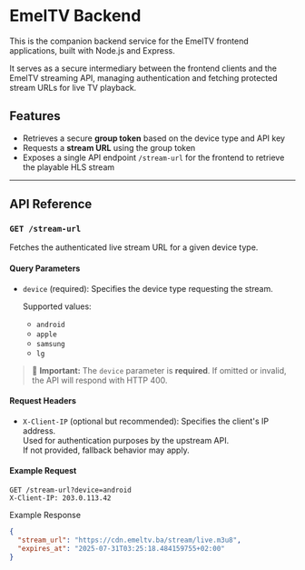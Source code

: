 # EmelTV Backend

This is the companion backend service for the EmelTV frontend applications, built with Node.js and Express.

It serves as a secure intermediary between the frontend clients and the EmelTV streaming API, managing authentication and fetching protected stream URLs for live TV playback.

## Features

- Retrieves a secure **group token** based on the device type and API key
- Requests a **stream URL** using the group token
- Exposes a single API endpoint `/stream-url` for the frontend to retrieve the playable HLS stream

---

## API Reference

### `GET /stream-url`

Fetches the authenticated live stream URL for a given device type.

#### Query Parameters

- `device` (required): Specifies the device type requesting the stream.

  Supported values:

  - `android`
  - `apple`
  - `samsung`
  - `lg`

> 🔴 **Important:** The `device` parameter is **required**. If omitted or invalid, the API will respond with HTTP 400.

#### Request Headers

- `X-Client-IP` (optional but recommended): Specifies the client's IP address.  
  Used for authentication purposes by the upstream API.  
  If not provided, fallback behavior may apply.

#### Example Request

```http
GET /stream-url?device=android
X-Client-IP: 203.0.113.42
```

Example Response

```json
{
  "stream_url": "https://cdn.emeltv.ba/stream/live.m3u8",
  "expires_at": "2025-07-31T03:25:18.484159755+02:00"
}
```
